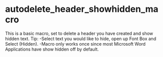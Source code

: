 # autodelete_header_showhidden_macro

This is a basic macro, set to delete a header you have created and show hidden text.
Tip: 
-Select text you would like to hide, open up Font Box and Select (Hidden). 
-Macro only works once since most Microsoft Word Applications have show hidden off by default. 
